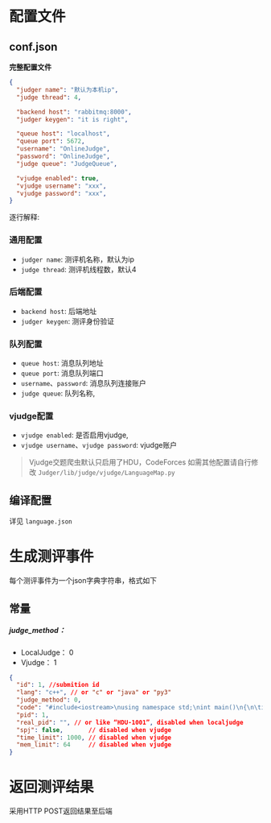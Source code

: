 
# 配置文件

## conf.json

**完整配置文件**
```json
{
  "judger name": "默认为本机ip",
  "judge thread": 4,

  "backend host": "rabbitmq:8000",
  "judger keygen": "it is right",

  "queue host": "localhost",
  "queue port": 5672,
  "username": "OnlineJudge",
  "password": "OnlineJudge",
  "judge queue": "JudgeQueue",

  "vjudge enabled": true,
  "vjudge username": "xxx",
  "vjudge password": "xxx",
}
```

逐行解释:
### 通用配置
+ `judger name`: 测评机名称，默认为ip
+ `judge thread`: 测评机线程数，默认4
### 后端配置
+ `backend host`: 后端地址
+ `judger keygen`: 测评身份验证
### 队列配置
+ `queue host`: 消息队列地址
+ `queue port`: 消息队列端口
+ `username`、`password`: 消息队列连接账户
+ `judge queue`: 队列名称,
### vjudge配置
+ `vjudge enabled`: 是否启用vjudge,
+ `vjudge username`、`vjudge password`: vjudge账户

> Vjudge交题爬虫默认只启用了HDU，CodeForces
> 如需其他配置请自行修改 `Judger/lib/judge/vjudge/LanguageMap.py`

## 编译配置
详见 `language.json`

# 生成测评事件

每个测评事件为一个json字典字符串，格式如下

## 常量
##### judge_method：
+ LocalJudge： 0
+ Vjudge： 1

```json
{
  "id": 1, //submition id
  "lang": "c++", // or "c" or "java" or "py3"
  "judge_method": 0, 
  "code": "#include<iostream>\nusing namespace std;\nint main()\n{\n\tint a,b;\n\tcin >> a >> b;\n\tcout << a + b << endl;\n}", 
  "pid": 1, 
  "real_pid": "", // or like “HDU-1001”, disabled when localjudge
  "spj": false,       // disabled when vjudge
  "time_limit": 1000, // disabled when vjudge
  "mem_limit": 64     // disabled when vjudge
}
```

# 返回测评结果
采用HTTP POST返回结果至后端